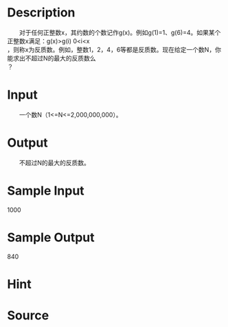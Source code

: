 
# Description

<div class="content"><p></p>
<div>　　对于任何正整数x，其约数的个数记作g(x)。例如g(1)=1、g(6)=4。如果某个正整数x满足：g(x)&gt;g(i) 0&lt;i&lt;x</div>
<div>，则称x为反质数。例如，整数1，2，4，6等都是反质数。现在给定一个数N，你能求出不超过N的最大的反质数么</div>
<div>？</div></div>

# Input

<div class="content"><p>　　一个数N（1&lt;=N&lt;=2,000,000,000）。</p></div>

# Output

<div class="content"><p>　　不超过N的最大的反质数。</p></div>

# Sample Input

<div class="content"><span class="sampledata">1000</span></div>

# Sample Output

<div class="content"><span class="sampledata">840</span></div>

# Hint

<div class="content"><p></p></div>

# Source

<div class="content"><p><a href="problemset.php?search="></a></p></div>

